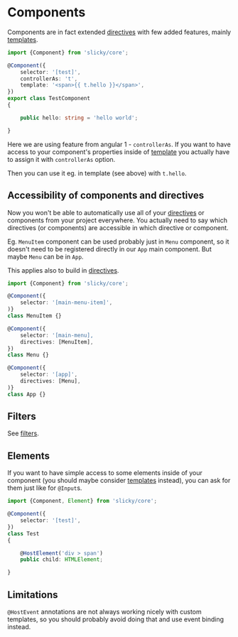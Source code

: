 # Components

Components are in fact extended [directives](./directives.md) with few added 
features, mainly [templates](./templates.md).

```ts
import {Component} from 'slicky/core';

@Component({
	selector: '[test]',
	controllerAs: 't',
	template: '<span>{{ t.hello }}</span>',
})
export class TestComponent
{

	public hello: string = 'hello world';

}
```

Here we are using feature from angular 1 - `controllerAs`. If you want to have 
access to your component's properties inside of [template](./templates.md) you 
actually have to assign it with `controllerAs` option.

Then you can use it eg. in template (see above) with `t.hello`. 

## Accessibility of components and directives

Now you won't be able to automatically use all of your 
[directives](./directives.md) or components from your project everywhere. You 
actually need to say which directives (or components) are accessible in which 
directive or component.

Eg. `MenuItem` component can be used probably just in `Menu` component, so it 
doesn't need to be registered directly in our `App` main component. But maybe 
`Menu` can be in `App`.

This applies also to build in [directives](./directives.md).

```ts
import {Component} from 'slicky/core';

@Component({
	selector: '[main-menu-item]',
)}
class MenuItem {}

@Component({
	selector: '[main-menu],
	directives: [MenuItem],
})
class Menu {}

@Component({
	selector: '[app]',
	directives: [Menu],
)}
class App {}
```

## Filters

See [filters](./filters.md).

## Elements

If you want to have simple access to some elements inside of your component 
(you should maybe consider [templates](./templates.md) instead), you can ask 
for them just like for `@Input`s. 

```ts
import {Component, Element} from 'slicky/core';

@Component({
	selector: '[test]',
})
class Test
{

	@HostElement('div > span')
	public child: HTMLElement;

}
```

## Limitations

`@HostEvent` annotations are not always working nicely with custom templates, so you 
should probably avoid doing that and use event binding instead.
